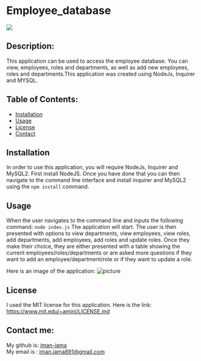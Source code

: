 # Employee_database

  <a href="https://www.mit.edu/~amini/LICENSE.md" alt="MIT License">
      <img src="https://img.shields.io/bower/l/css" /></a> 
  

## Description:
  This application can be used to access the employee database. You can view, employees, roles and departments, as well as add new employees, roles and departments.This application was created using NodeJs, Inquirer and MYSQL.

  
## Table of Contents:
  
  - [Installation](#installation)
  - [Usage](#usage)
  - [License](#license)
  - [Contact](#contact-me)
  
## Installation
  In order to use this application, you will require NodeJs, Inquirer and MySQL2. First install NodeJS. Once you have done that you can then navigate to the command line interface and install inquirer and MySQL2 using the `npm install` command.

## Usage
 When the user navigates to the command line and inputs the following command:
 ```node index.js``` 
  The application will start. The user is then presented with options to view departments, view employees, view roles, add departments, add employees, add roles and update roles.
  Once they make their choice, they are either presented with a table showing the current employees/roles/departments or are asked more questions if they want to add an employee/department/role or if they want to update a role.

Here is an image of the application:
![picture](/images/screenshot.png)
  
## License
I used the MIT license for this application. Here is the link: https://www.mit.edu/~amini/LICENSE.md
  
## Contact me:
My github is: [iman-jama](https://github.com/iman-jama) <br>
My email is : iman.jama891@gmail.com